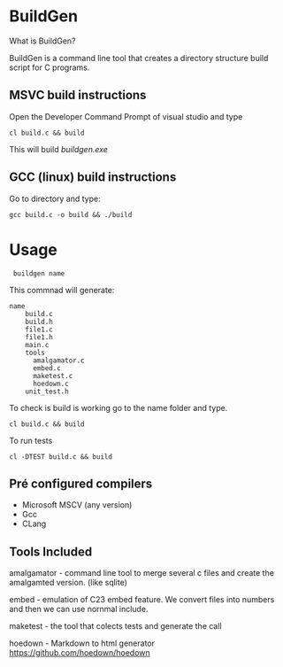 # BuildGen

What is BuildGen?

BuildGen is a command line tool that creates a directory structure build script for C programs. 


## MSVC build instructions
Open the Developer Command Prompt of visual studio and type

```
cl build.c && build
```

This will build *buildgen.exe*


## GCC (linux) build instructions
Go to directory and type:

```
gcc build.c -o build && ./build
```


# Usage

```
 buildgen name
```

This commnad will generate:

```
name
	build.c
	build.h
	file1.c
	file1.h
	main.c
	tools
	  amalgamator.c
	  embed.c
	  maketest.c
	  hoedown.c
	unit_test.h
```

To check is build is working go to the name folder and type.

```
cl build.c && build
```

To run tests

```
cl -DTEST build.c && build
```



## Pré configured compilers 

 * Microsoft MSCV (any version)
 * Gcc
 * CLang
  
## Tools Included

amalgamator - command line tool to merge several c files
and create the amalgamted version. (like sqlite)

embed - emulation of C23 embed feature. We convert files
into numbers and then we can use nornmal include.

maketest - the tool that colects tests and generate the call

hoedown - Markdown to html generator https://github.com/hoedown/hoedown
